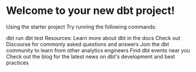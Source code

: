 # Welcome to your new dbt project!

Using the starter project
Try running the following commands:

dbt run
dbt test
Resources:
Learn more about dbt in the docs
Check out Discourse for commonly asked questions and answers
Join the dbt community to learn from other analytics engineers
Find dbt events near you
Check out the blog for the latest news on dbt's development and best practices
